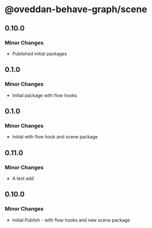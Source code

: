 # @oveddan-behave-graph/scene

## 0.10.0

### Minor Changes

- Published initial packages

## 0.1.0

### Minor Changes

- Initial package with flow hooks

## 0.1.0

### Minor Changes

- Initial with flow hook and scene package

## 0.11.0

### Minor Changes

- A test add

## 0.10.0

### Minor Changes

- Initial Publish - with flow hooks and new scene package
